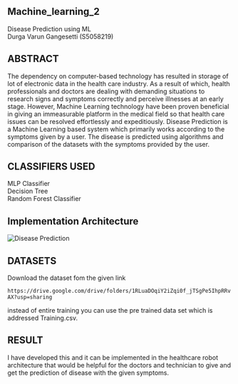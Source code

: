 ## Machine_learning_2
Disease Prediction using ML <br />
Durga Varun Gangesetti  (S5058219)

## ABSTRACT

The dependency on computer-based technology has resulted in storage of lot of electronic data in the health care industry. As a result of which, health professionals and doctors are dealing with demanding situations to research signs and symptoms correctly and perceive illnesses at an early stage. However, Machine Learning technology have been proven beneficial in giving an immeasurable platform in the medical field so that health care issues can be resolved effortlessly and expeditiously. Disease Prediction is a Machine Learning based system which primarily works according to the symptoms given by a user. The disease is predicted using algorithms and comparison of the datasets with the symptoms provided by the user.

## CLASSIFIERS USED

MLP Classifier <br />
Decision Tree <br />
Random Forest Classifier <br />

## Implementation Architecture

![Disease Prediction](https://user-images.githubusercontent.com/77462702/216935352-6bc4fd53-d06c-4c4b-8a1c-19b2cae0b7fe.jpg)


## DATASETS

   Download the dataset fom the given link
      
   `https://drive.google.com/drive/folders/1RLuaDOqiY2iZqi0f_jTSgPe5IhpRRvAX?usp=sharing`

   instead of entire training you can use the pre trained data set which is addressed Training.csv. 

## RESULT
   I have developed this and it can be implemented in the healthcare robot architecture that would be helpful for the doctors and technician to give and get the prediction of disease with the given symptoms.
